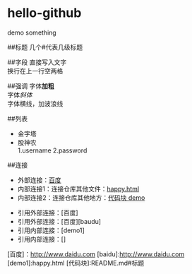 # hello-github
demo something

##标题
几个#代表几级标题

##字段
直接写入文字  
换行在上一行空两格

##强调
字体**加粗**  
字体*斜体*  
字体横线，加波浪线


##列表
* 金字塔  
* 股神农  
1.username
2.password
  

##连接
- 外部连接：[百度](http:www.baidu.com)
- 内部连接1：连接仓库其他文件：[happy.html](happy.html) 
- 内部连接2：连接仓库其他地方：[代码块 demo](README.md#标题)
<!-- 建议使用引用连接 --> 
- 引用外部连接：[百度]
- 引用外部连接：[百度][baudu]
- 引用内部连接：[demo1]
- 引用内部连接：[]
<!-- 下面文本档中用到的连接 -->
[百度]：http://www.daidu.com
[baidu]:http://www.daidu.com
[demo1]:happy.html
[代码块]:README.md#标题
